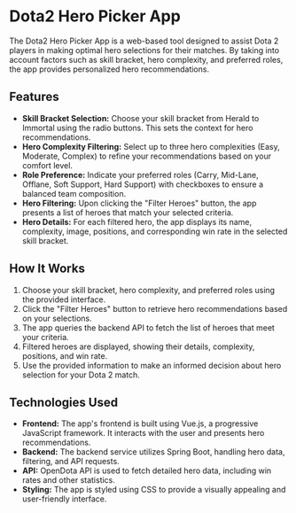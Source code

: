 # Dota2 Hero Picker App

The Dota2 Hero Picker App is a web-based tool designed to assist Dota 2 players in making optimal hero selections for their matches. By taking into account factors such as skill bracket, hero complexity, and preferred roles, the app provides personalized hero recommendations.

## Features

- **Skill Bracket Selection:** Choose your skill bracket from Herald to Immortal using the radio buttons. This sets the context for hero recommendations.
- **Hero Complexity Filtering:** Select up to three hero complexities (Easy, Moderate, Complex) to refine your recommendations based on your comfort level.
- **Role Preference:** Indicate your preferred roles (Carry, Mid-Lane, Offlane, Soft Support, Hard Support) with checkboxes to ensure a balanced team composition.
- **Hero Filtering:** Upon clicking the "Filter Heroes" button, the app presents a list of heroes that match your selected criteria.
- **Hero Details:** For each filtered hero, the app displays its name, complexity, image, positions, and corresponding win rate in the selected skill bracket.

## How It Works

1. Choose your skill bracket, hero complexity, and preferred roles using the provided interface.
2. Click the "Filter Heroes" button to retrieve hero recommendations based on your selections.
3. The app queries the backend API to fetch the list of heroes that meet your criteria.
4. Filtered heroes are displayed, showing their details, complexity, positions, and win rate.
5. Use the provided information to make an informed decision about hero selection for your Dota 2 match.

## Technologies Used

- **Frontend:** The app's frontend is built using Vue.js, a progressive JavaScript framework. It interacts with the user and presents hero recommendations.
- **Backend:** The backend service utilizes Spring Boot, handling hero data, filtering, and API requests.
- **API:** OpenDota API is used to fetch detailed hero data, including win rates and other statistics.
- **Styling:** The app is styled using CSS to provide a visually appealing and user-friendly interface.